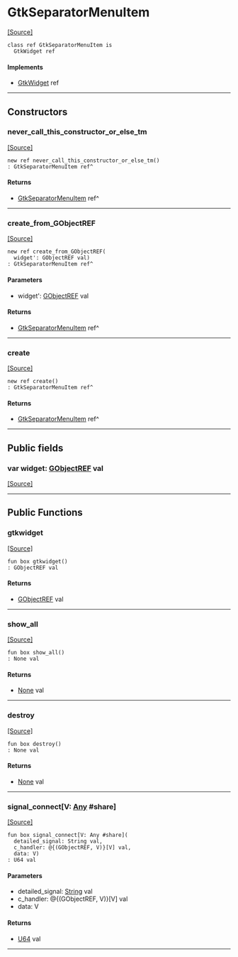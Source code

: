 # GtkSeparatorMenuItem
<span class="source-link">[[Source]](src/gtk3/GtkSeparatorMenuItem.md#L6)</span>
```pony
class ref GtkSeparatorMenuItem is
  GtkWidget ref
```

#### Implements

* [GtkWidget](gtk3-GtkWidget.md) ref

---

## Constructors

### never_call_this_constructor_or_else_tm
<span class="source-link">[[Source]](src/gtk3/GtkSeparatorMenuItem.md#L10)</span>


```pony
new ref never_call_this_constructor_or_else_tm()
: GtkSeparatorMenuItem ref^
```

#### Returns

* [GtkSeparatorMenuItem](gtk3-GtkSeparatorMenuItem.md) ref^

---

### create_from_GObjectREF
<span class="source-link">[[Source]](src/gtk3/GtkSeparatorMenuItem.md#L13)</span>


```pony
new ref create_from_GObjectREF(
  widget': GObjectREF val)
: GtkSeparatorMenuItem ref^
```
#### Parameters

*   widget': [GObjectREF](gtk3-..-gobject-GObjectREF.md) val

#### Returns

* [GtkSeparatorMenuItem](gtk3-GtkSeparatorMenuItem.md) ref^

---

### create
<span class="source-link">[[Source]](src/gtk3/GtkSeparatorMenuItem.md#L17)</span>


```pony
new ref create()
: GtkSeparatorMenuItem ref^
```

#### Returns

* [GtkSeparatorMenuItem](gtk3-GtkSeparatorMenuItem.md) ref^

---

## Public fields

### var widget: [GObjectREF](gtk3-..-gobject-GObjectREF.md) val
<span class="source-link">[[Source]](src/gtk3/GtkSeparatorMenuItem.md#L7)</span>



---

## Public Functions

### gtkwidget
<span class="source-link">[[Source]](src/gtk3/GtkSeparatorMenuItem.md#L9)</span>


```pony
fun box gtkwidget()
: GObjectREF val
```

#### Returns

* [GObjectREF](gtk3-..-gobject-GObjectREF.md) val

---

### show_all
<span class="source-link">[[Source]](src/gtk3/GtkWidget.md#L4)</span>


```pony
fun box show_all()
: None val
```

#### Returns

* [None](builtin-None.md) val

---

### destroy
<span class="source-link">[[Source]](src/gtk3/GtkWidget.md#L7)</span>


```pony
fun box destroy()
: None val
```

#### Returns

* [None](builtin-None.md) val

---

### signal_connect\[V: [Any](builtin-Any.md) #share\]
<span class="source-link">[[Source]](src/gtk3/GtkWidget.md#L10)</span>


```pony
fun box signal_connect[V: Any #share](
  detailed_signal: String val,
  c_handler: @{(GObjectREF, V)}[V] val,
  data: V)
: U64 val
```
#### Parameters

*   detailed_signal: [String](builtin-String.md) val
*   c_handler: @{(GObjectREF, V)}[V] val
*   data: V

#### Returns

* [U64](builtin-U64.md) val

---

